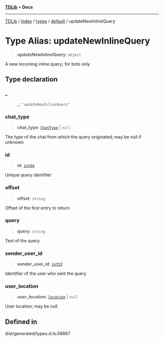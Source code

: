 [**TDLib**](../../../../../../README.md) • **Docs**

***

[TDLib](../../../../../../modules.md) / [index](../../../../../README.md) / [types](../../../README.md) / [default](../README.md) / updateNewInlineQuery

# Type Alias: updateNewInlineQuery

> **updateNewInlineQuery**: `object`

A new incoming inline query; for bots only

## Type declaration

### \_

> **\_**: `"updateNewInlineQuery"`

### chat\_type

> **chat\_type**: [`ChatType`](ChatType.md) \| `null`

The type of the chat from which the query originated; may be null if unknown

### id

> **id**: [`int64`](int64.md)

Unique query identifier

### offset

> **offset**: `string`

Offset of the first entry to return

### query

> **query**: `string`

Text of the query

### sender\_user\_id

> **sender\_user\_id**: [`int53`](int53.md)

Identifier of the user who sent the query

### user\_location

> **user\_location**: [`location`](location.md) \| `null`

User location; may be null

## Defined in

dist/generated/types.d.ts:58887
